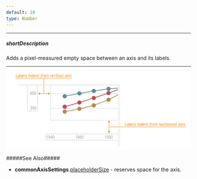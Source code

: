 ```yaml
---
default: 10
type: Number
---
```

---
##### shortDescription
Adds a pixel-measured empty space between an axis and its labels.

---
![DevExtreme HTML5 Charts IdentFromAxis](/images/ChartJS/LabelsIndentFromAxis.png)

#####See Also#####
- **commonAxisSettings**.[placeholderSize](/api-reference/20%20Data%20Visualization%20Widgets/dxChart/1%20Configuration/commonAxisSettings/placeholderSize.md '/Documentation/ApiReference/Data_Visualization_Widgets/dxChart/Configuration/commonAxisSettings/#placeholderSize') - reserves space for the axis.